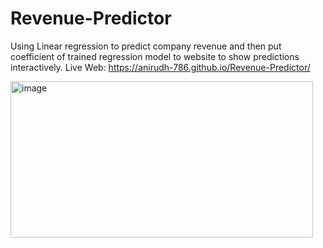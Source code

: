 # Revenue-Predictor
Using Linear regression to predict company revenue and then put coefficient of trained regression model to website to show predictions interactively.
Live Web: https://anirudh-786.github.io/Revenue-Predictor/

<img width="484" height="250" alt="image" src="https://github.com/user-attachments/assets/8347240f-c934-4bd1-b0f9-0798a91632c9" />
